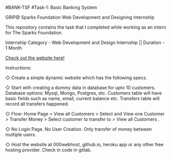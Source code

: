 #BANK-TSF
#Task-1: Basic Banking System


GRIP@ Sparks Foundation Web Development and Designing internship 

This repository contains the task that I completed while working as an intern for The Sparks Foundation.

Internship Category - Web Development and Design Internship || Duration - 1 Month 


[Check out the website here!](https://tsf-bank-japnoor.herokuapp.com/)


Instructions:

◇ Create a simple dynamic website which has the following specs.

◇ Start with creating a dummy data in database for upto 10 customers. Database options: Mysql, Mongo, Postgres, etc. Customers table will have basic fields such as name, email, current balance etc. Transfers table will record all transfers happened.

◇ Flow: Home Page > View all Customers > Select and View one Customer > Transfer Money > Select customer to transfer to > View all Customers .

◇ No Login Page. No User Creation. Only transfer of money between multiple users.

◇ Host the website at 000webhost, github.io, heroku app or any other free hosting provider. Check in code in gitlab.

